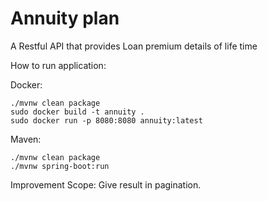 # Annuity plan 

A Restful API that provides Loan premium details of life time

How to run application:

Docker:
```
./mvnw clean package
sudo docker build -t annuity .
sudo docker run -p 8080:8080 annuity:latest
```
Maven:
```
./mvnw clean package
./mvnw spring-boot:run  
```
Improvement Scope:
Give result in pagination.
